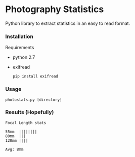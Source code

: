 # Photography Statistics

Python library to extract statistics in an easy to read format.

### Installation

Requirements 

* python 2.7 
* exifread

	```pip install exifread```


### Usage

```photostats.py [directory] ```

### Results (Hopefully)


```
Focal Length stats

55mm  ||||||||
80mm  |||
120mm ||||

Avg: 8mm
```
